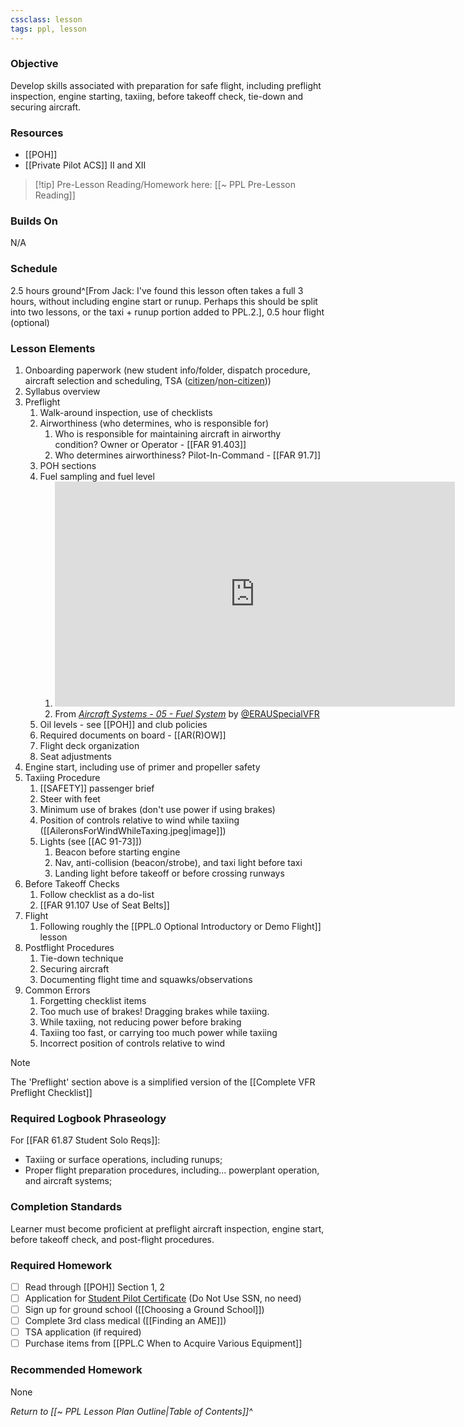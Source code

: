 ```yaml
---
cssclass: lesson
tags: ppl, lesson
---
```

### Objective
Develop skills associated with preparation for safe flight, including preflight inspection, engine starting, taxiing, before takeoff check, tie-down and securing aircraft.

### Resources
- [[POH]]
- [[Private Pilot ACS]] II and XII

> [!tip] Pre-Lesson Reading/Homework here: [[~ PPL Pre-Lesson Reading]]

### Builds On
N/A

### Schedule
2.5 hours ground^[From Jack: I've found this lesson often takes a full 3 hours, without including engine start or runup. Perhaps this should be split into two lessons, or the taxi + runup portion added to PPL.2.], 0.5 hour flight (optional)

### Lesson Elements
1. Onboarding paperwork (new student info/folder, dispatch procedure, aircraft selection and scheduling, TSA ([citizen](https://www.aopa.org/advocacy/pilots/alien-flight-training-program/us-citizens-seeking-flight-training)/[non-citizen](https://www.aopa.org/advocacy/pilots/alien-flight-training-program/aliens-and-non-us-citizens-seeking-flight-training)))
2. Syllabus overview
3. Preflight
	1. Walk-around inspection, use of checklists
	2. Airworthiness (who determines, who is responsible for)
		1. Who is responsible for maintaining aircraft in airworthy condition? Owner or Operator - [[FAR 91.403]]
		2. Who determines airworthiness? Pilot-In-Command - [[FAR 91.7]]
	3. POH sections
	4. Fuel sampling and fuel level
		1. <iframe id="ytplayer" type="text/html" width="640" height="360" src="https://youtube.com/embed/rya4YFDpsPs?start=193"  frameborder="0"></iframe>
		1. From *[Aircraft Systems - 05 - Fuel System](https://www.youtube.com/watch?v=rya4YFDpsPs)* by [@ERAUSpecialVFR](https://www.youtube.com/@ERAUSpecialVFR)
	5. Oil levels - see [[POH]] and club policies
	6. Required documents on board - [[AR(R)OW]]
	7. Flight deck organization
	8. Seat adjustments
4. Engine start, including use of primer and propeller safety
5. Taxiing Procedure
	1. [[SAFETY]] passenger brief
	2. Steer with feet
	3. Minimum use of brakes (don't use power if using brakes)
	4. Position of controls relative to wind while taxiing ([[AileronsForWindWhileTaxing.jpeg|image]])
	5. Lights (see [[AC 91-73]])
		1. Beacon before starting engine
		2. Nav, anti-collision (beacon/strobe), and taxi light before taxi
		3. Landing light before takeoff or before crossing runways
6. Before Takeoff Checks
	1. Follow checklist as a do-list
	2. [[FAR 91.107 Use of Seat Belts]]
7. Flight
	1. Following roughly the [[PPL.0 Optional Introductory or Demo Flight]] lesson
8. Postflight Procedures
	1. Tie-down technique
	3. Securing aircraft
	4. Documenting flight time and squawks/observations
9. Common Errors
	1. Forgetting checklist items
	2. Too much use of brakes! Dragging brakes while taxiing.
	3. While taxiing, not reducing power before braking
	4. Taxiing too fast, or carrying too much power while taxiing
	5. Incorrect position of controls relative to wind

> [!note]
> The 'Preflight' section above is a simplified version of the [[Complete VFR Preflight Checklist]]
> 

### Required Logbook Phraseology
For [[FAR 61.87 Student Solo Reqs]]: 
- Taxiing or surface operations, including runups;
- Proper flight preparation procedures, including... powerplant operation, and aircraft systems;

### Completion Standards
Learner must become proficient at preflight aircraft inspection, engine start, before takeoff check, and post-flight procedures.

### Required Homework
- [ ] Read through [[POH]] Section 1, 2
- [ ] Application for [Student Pilot Certificate](https://iacra.faa.gov/IACRA/Default.aspx) (Do Not Use SSN, no need)
- [ ] Sign up for ground school ([[Choosing a Ground School]])
- [ ] Complete 3rd class medical ([[Finding an AME]])
- [ ] TSA application (if required)
- [ ] Purchase items from [[PPL.C When to Acquire Various Equipment]]

### Recommended Homework
None

*Return to [[~ PPL Lesson Plan Outline|Table of Contents]]^*